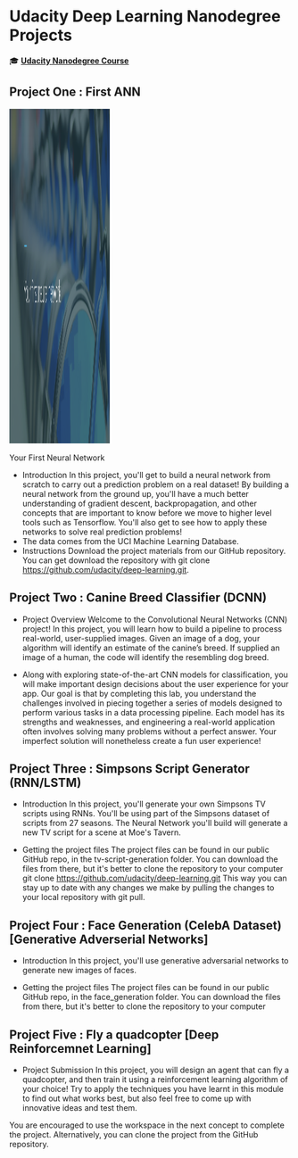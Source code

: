 # Udacity Deep Learning Nanodegree Projects

:mortar_board: **[Udacity Nanodegree Course](https://in.udacity.com/course/deep-learning-nanodegree--nd101)**

## Project One : First ANN 

<img src="https://github.com/udayrajsawhney/Udacity-Deep-Learning/blob/master/screenshots/2.png" width="180" height="600"/>

Your First Neural Network
- Introduction
In this project, you'll get to build a neural network from scratch to carry out a prediction problem on a real dataset! By building a neural network from the ground up, you'll have a much better understanding of gradient descent, backpropagation, and other concepts that are important to know before we move to higher level tools such as Tensorflow. You'll also get to see how to apply these networks to solve real prediction problems!
- The data comes from the UCI Machine Learning Database.
- Instructions
Download the project materials from our GitHub repository. You can get download the repository with git clone https://github.com/udacity/deep-learning.git. 

## Project Two : Canine Breed Classifier (DCNN) 

- Project Overview
Welcome to the Convolutional Neural Networks (CNN) project! In this project, you will learn how to build a pipeline to process real-world, user-supplied images. Given an image of a dog, your algorithm will identify an estimate of the canine’s breed. If supplied an image of a human, the code will identify the resembling dog breed.

- Along with exploring state-of-the-art CNN models for classification, you will make important design decisions about the user experience for your app. Our goal is that by completing this lab, you understand the challenges involved in piecing together a series of models designed to perform various tasks in a data processing pipeline. Each model has its strengths and weaknesses, and engineering a real-world application often involves solving many problems without a perfect answer. Your imperfect solution will nonetheless create a fun user experience!

## Project Three : Simpsons Script Generator (RNN/LSTM) 

- Introduction
In this project, you'll generate your own Simpsons TV scripts using RNNs. You'll be using part of the Simpsons dataset of scripts from 27 seasons. The Neural Network you'll build will generate a new TV script for a scene at Moe's Tavern.

- Getting the project files
The project files can be found in our public GitHub repo, in the tv-script-generation folder. You can download the files from there, but it's better to clone the repository to your computer git clone https://github.com/udacity/deep-learning.git
This way you can stay up to date with any changes we make by pulling the changes to your local repository with git pull.

## Project Four : Face Generation (CelebA Dataset) [Generative Adverserial Networks] 

- Introduction
In this project, you'll use generative adversarial networks to generate new images of faces.

- Getting the project files
The project files can be found in our public GitHub repo, in the face_generation folder. You can download the files from there, but it's better to clone the repository to your computer


## Project Five : Fly a quadcopter [Deep Reinforcemnet Learning]

- Project Submission
In this project, you will design an agent that can fly a quadcopter, and then train it using a reinforcement learning algorithm of your choice! Try to apply the techniques you have learnt in this module to find out what works best, but also feel free to come up with innovative ideas and test them.

You are encouraged to use the workspace in the next concept to complete the project. Alternatively, you can clone the project from the GitHub repository.

